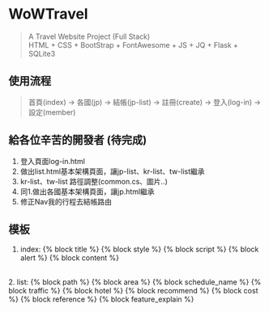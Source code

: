 # WoWTravel
>A Travel Website Project (Full Stack)<br>
HTML + CSS + BootStrap + FontAwesome + JS + JQ + Flask + SQLite3

## 使用流程
>首頁(index) -> 各國(jp) -> 結帳(jp-list) -> 註冊(create) -> 登入(log-in) -> 設定(member)

## 給各位辛苦的開發者 (待完成)
1. 登入頁面log-in.html<br>
2. 做出list.html基本架構頁面，讓jp-list、kr-list、tw-list繼承<br>
3. kr-list、tw-list 路徑調整(common.cs、圖片..)<br>
4. 同1.做出各國基本架構頁面，讓jp.html繼承<br>
5. 修正Nav我的行程去結帳路由<br>

## 模板
1. index:
{% block title %}
{% block style %}
{% block script %}
{% block alert %}
{% block content %}
<br>
2. list:
{% block path %}
{% block area %}
{% block schedule_name %}
{% block traffic %}
{% block hotel %}
{% block recommend %}
{% block cost %}
{% block reference %}
{% block feature_explain %}
